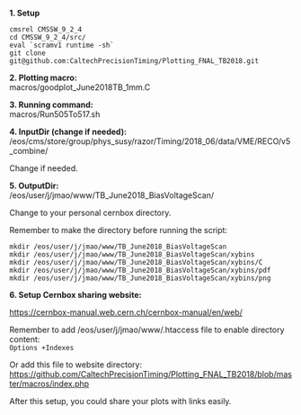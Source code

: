 **1. Setup** <br />

```
cmsrel CMSSW_9_2_4
cd CMSSW_9_2_4/src/
eval `scramv1 runtime -sh`
git clone git@github.com:CaltechPrecisionTiming/Plotting_FNAL_TB2018.git
```

**2. Plotting macro:** <br />
		macros/goodplot_June2018TB_1mm.C

**3. Running command:** <br />
		macros/Run505To517.sh 

**4. InputDir (change if needed):** <br />
		/eos/cms/store/group/phys_susy/razor/Timing/2018_06/data/VME/RECO/v5_combine/
    
Change if needed.

**5. OutputDir:** <br />
		/eos/user/j/jmao/www/TB_June2018_BiasVoltageScan/
    
Change to your personal cernbox directory.

Remember to make the directory before running the script:

```
mkdir /eos/user/j/jmao/www/TB_June2018_BiasVoltageScan
mkdir /eos/user/j/jmao/www/TB_June2018_BiasVoltageScan/xybins
mkdir /eos/user/j/jmao/www/TB_June2018_BiasVoltageScan/xybins/C
mkdir /eos/user/j/jmao/www/TB_June2018_BiasVoltageScan/xybins/pdf
mkdir /eos/user/j/jmao/www/TB_June2018_BiasVoltageScan/xybins/png
```

**6. Setup Cernbox sharing website:** 

https://cernbox-manual.web.cern.ch/cernbox-manual/en/web/

Remember to add /eos/user/j/jmao/www/.htaccess file to enable directory content:<br />
```Options +Indexes```

Or add this file to website directory: https://github.com/CaltechPrecisionTiming/Plotting_FNAL_TB2018/blob/master/macros/index.php

After this setup, you could share your plots with links easily.
